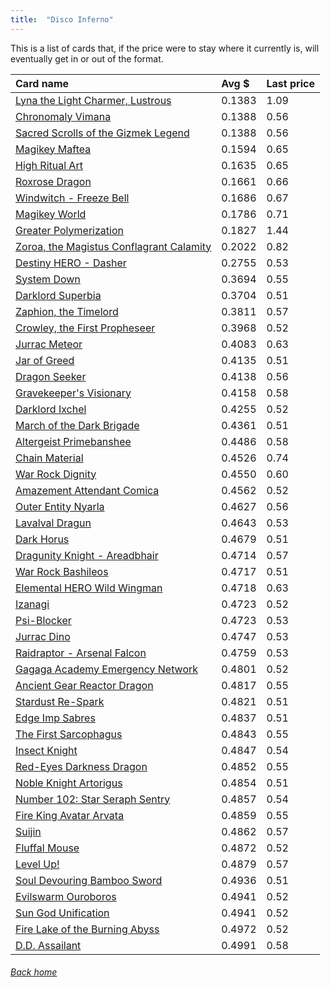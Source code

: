 ```yaml
---
title:  "Disco Inferno"
---
```


This is a list of cards that, if the price were to stay where it currently is, will eventually get in or out of the format.

| Card name | Avg $ | Last price |
| :-- | :-- | :-- |
[Lyna the Light Charmer, Lustrous](https://db.ygoprodeck.com/card/?search=Lyna%20the%20Light%20Charmer,%20Lustrous) | 0.1383 | 1.09 |
[Chronomaly Vimana](https://db.ygoprodeck.com/card/?search=Chronomaly%20Vimana) | 0.1388 | 0.56 |
[Sacred Scrolls of the Gizmek Legend](https://db.ygoprodeck.com/card/?search=Sacred%20Scrolls%20of%20the%20Gizmek%20Legend) | 0.1388 | 0.56 |
[Magikey Maftea](https://db.ygoprodeck.com/card/?search=Magikey%20Maftea) | 0.1594 | 0.65 |
[High Ritual Art](https://db.ygoprodeck.com/card/?search=High%20Ritual%20Art) | 0.1635 | 0.65 |
[Roxrose Dragon](https://db.ygoprodeck.com/card/?search=Roxrose%20Dragon) | 0.1661 | 0.66 |
[Windwitch - Freeze Bell](https://db.ygoprodeck.com/card/?search=Windwitch%20-%20Freeze%20Bell) | 0.1686 | 0.67 |
[Magikey World](https://db.ygoprodeck.com/card/?search=Magikey%20World) | 0.1786 | 0.71 |
[Greater Polymerization](https://db.ygoprodeck.com/card/?search=Greater%20Polymerization) | 0.1827 | 1.44 |
[Zoroa, the Magistus Conflagrant Calamity](https://db.ygoprodeck.com/card/?search=Zoroa,%20the%20Magistus%20Conflagrant%20Calamity) | 0.2022 | 0.82 |
[Destiny HERO - Dasher](https://db.ygoprodeck.com/card/?search=Destiny%20HERO%20-%20Dasher) | 0.2755 | 0.53 |
[System Down](https://db.ygoprodeck.com/card/?search=System%20Down) | 0.3694 | 0.55 |
[Darklord Superbia](https://db.ygoprodeck.com/card/?search=Darklord%20Superbia) | 0.3704 | 0.51 |
[Zaphion, the Timelord](https://db.ygoprodeck.com/card/?search=Zaphion,%20the%20Timelord) | 0.3811 | 0.57 |
[Crowley, the First Propheseer](https://db.ygoprodeck.com/card/?search=Crowley,%20the%20First%20Propheseer) | 0.3968 | 0.52 |
[Jurrac Meteor](https://db.ygoprodeck.com/card/?search=Jurrac%20Meteor) | 0.4083 | 0.63 |
[Jar of Greed](https://db.ygoprodeck.com/card/?search=Jar%20of%20Greed) | 0.4135 | 0.51 |
[Dragon Seeker](https://db.ygoprodeck.com/card/?search=Dragon%20Seeker) | 0.4138 | 0.56 |
[Gravekeeper's Visionary](https://db.ygoprodeck.com/card/?search=Gravekeeper's%20Visionary) | 0.4158 | 0.58 |
[Darklord Ixchel](https://db.ygoprodeck.com/card/?search=Darklord%20Ixchel) | 0.4255 | 0.52 |
[March of the Dark Brigade](https://db.ygoprodeck.com/card/?search=March%20of%20the%20Dark%20Brigade) | 0.4361 | 0.51 |
[Altergeist Primebanshee](https://db.ygoprodeck.com/card/?search=Altergeist%20Primebanshee) | 0.4486 | 0.58 |
[Chain Material](https://db.ygoprodeck.com/card/?search=Chain%20Material) | 0.4526 | 0.74 |
[War Rock Dignity](https://db.ygoprodeck.com/card/?search=War%20Rock%20Dignity) | 0.4550 | 0.60 |
[Amazement Attendant Comica](https://db.ygoprodeck.com/card/?search=Amazement%20Attendant%20Comica) | 0.4562 | 0.52 |
[Outer Entity Nyarla](https://db.ygoprodeck.com/card/?search=Outer%20Entity%20Nyarla) | 0.4627 | 0.56 |
[Lavalval Dragun](https://db.ygoprodeck.com/card/?search=Lavalval%20Dragun) | 0.4643 | 0.53 |
[Dark Horus](https://db.ygoprodeck.com/card/?search=Dark%20Horus) | 0.4679 | 0.51 |
[Dragunity Knight - Areadbhair](https://db.ygoprodeck.com/card/?search=Dragunity%20Knight%20-%20Areadbhair) | 0.4714 | 0.57 |
[War Rock Bashileos](https://db.ygoprodeck.com/card/?search=War%20Rock%20Bashileos) | 0.4717 | 0.51 |
[Elemental HERO Wild Wingman](https://db.ygoprodeck.com/card/?search=Elemental%20HERO%20Wild%20Wingman) | 0.4718 | 0.63 |
[Izanagi](https://db.ygoprodeck.com/card/?search=Izanagi) | 0.4723 | 0.52 |
[Psi-Blocker](https://db.ygoprodeck.com/card/?search=Psi-Blocker) | 0.4723 | 0.53 |
[Jurrac Dino](https://db.ygoprodeck.com/card/?search=Jurrac%20Dino) | 0.4747 | 0.53 |
[Raidraptor - Arsenal Falcon](https://db.ygoprodeck.com/card/?search=Raidraptor%20-%20Arsenal%20Falcon) | 0.4759 | 0.53 |
[Gagaga Academy Emergency Network](https://db.ygoprodeck.com/card/?search=Gagaga%20Academy%20Emergency%20Network) | 0.4801 | 0.52 |
[Ancient Gear Reactor Dragon](https://db.ygoprodeck.com/card/?search=Ancient%20Gear%20Reactor%20Dragon) | 0.4817 | 0.55 |
[Stardust Re-Spark](https://db.ygoprodeck.com/card/?search=Stardust%20Re-Spark) | 0.4821 | 0.51 |
[Edge Imp Sabres](https://db.ygoprodeck.com/card/?search=Edge%20Imp%20Sabres) | 0.4837 | 0.51 |
[The First Sarcophagus](https://db.ygoprodeck.com/card/?search=The%20First%20Sarcophagus) | 0.4843 | 0.55 |
[Insect Knight](https://db.ygoprodeck.com/card/?search=Insect%20Knight) | 0.4847 | 0.54 |
[Red-Eyes Darkness Dragon](https://db.ygoprodeck.com/card/?search=Red-Eyes%20Darkness%20Dragon) | 0.4852 | 0.55 |
[Noble Knight Artorigus](https://db.ygoprodeck.com/card/?search=Noble%20Knight%20Artorigus) | 0.4854 | 0.51 |
[Number 102: Star Seraph Sentry](https://db.ygoprodeck.com/card/?search=Number%20102:%20Star%20Seraph%20Sentry) | 0.4857 | 0.54 |
[Fire King Avatar Arvata](https://db.ygoprodeck.com/card/?search=Fire%20King%20Avatar%20Arvata) | 0.4859 | 0.55 |
[Suijin](https://db.ygoprodeck.com/card/?search=Suijin) | 0.4862 | 0.57 |
[Fluffal Mouse](https://db.ygoprodeck.com/card/?search=Fluffal%20Mouse) | 0.4872 | 0.52 |
[Level Up!](https://db.ygoprodeck.com/card/?search=Level%20Up!) | 0.4879 | 0.57 |
[Soul Devouring Bamboo Sword](https://db.ygoprodeck.com/card/?search=Soul%20Devouring%20Bamboo%20Sword) | 0.4936 | 0.51 |
[Evilswarm Ouroboros](https://db.ygoprodeck.com/card/?search=Evilswarm%20Ouroboros) | 0.4941 | 0.52 |
[Sun God Unification](https://db.ygoprodeck.com/card/?search=Sun%20God%20Unification) | 0.4941 | 0.52 |
[Fire Lake of the Burning Abyss](https://db.ygoprodeck.com/card/?search=Fire%20Lake%20of%20the%20Burning%20Abyss) | 0.4972 | 0.52 |
[D.D. Assailant](https://db.ygoprodeck.com/card/?search=D.D.%20Assailant) | 0.4991 | 0.58 |

###### [Back home](index)